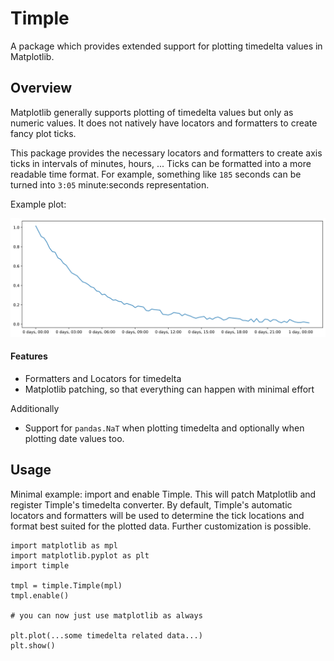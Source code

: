 # Timple

A package which provides extended support for plotting timedelta values in 
Matplotlib.


##  Overview

Matplotlib generally supports plotting of timedelta values but only as 
numeric values. It does not natively have locators and formatters to 
create fancy plot ticks.

This package provides the necessary locators and formatters to create 
axis ticks in intervals of minutes, hours, ... 
Ticks can be formatted into a more readable time format. For example, 
something like ``185`` seconds can be turned into ``3:05`` minute:seconds
representation.

Example plot:

![image of example plot](docs/_static/intro_example.svg)


#### Features

- Formatters and Locators for timedelta
- Matplotlib patching, so that everything can happen with minimal effort
  
Additionally
- Support for ``pandas.NaT`` when plotting timedelta and optionally when
    plotting date values too.
  

## Usage

Minimal example: import and enable Timple. This will patch Matplotlib and
register Timple's timedelta converter. By default, Timple's automatic 
locators and formatters will be used to determine the tick locations and 
format best suited for the plotted data. Further customization is possible.

```
import matplotlib as mpl
import matplotlib.pyplot as plt
import timple

tmpl = timple.Timple(mpl)
tmpl.enable()

# you can now just use matplotlib as always

plt.plot(...some timedelta related data...)
plt.show()
```
